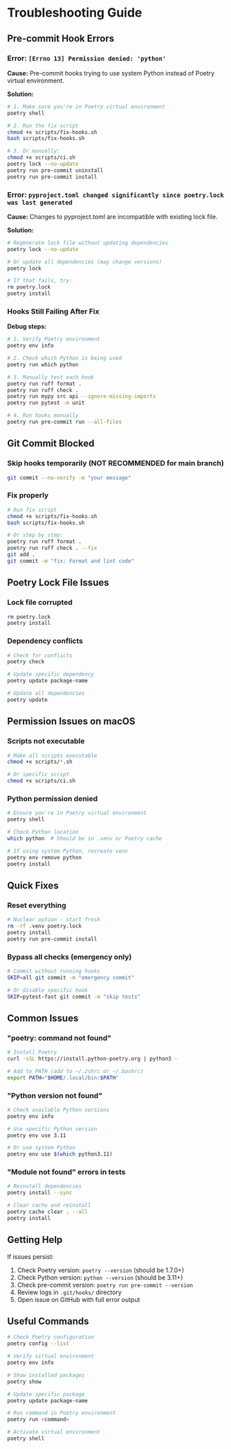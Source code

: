 # Troubleshooting Guide

## Pre-commit Hook Errors

### Error: `[Errno 13] Permission denied: 'python'`

**Cause:** Pre-commit hooks trying to use system Python instead of Poetry virtual environment.

**Solution:**
```bash
# 1. Make sure you're in Poetry virtual environment
poetry shell

# 2. Run the fix script
chmod +x scripts/fix-hooks.sh
bash scripts/fix-hooks.sh

# 3. Or manually:
chmod +x scripts/ci.sh
poetry lock --no-update
poetry run pre-commit uninstall
poetry run pre-commit install
```

### Error: `pyproject.toml changed significantly since poetry.lock was last generated`

**Cause:** Changes to pyproject.toml are incompatible with existing lock file.

**Solution:**
```bash
# Regenerate lock file without updating dependencies
poetry lock --no-update

# Or update all dependencies (may change versions)
poetry lock

# If that fails, try:
rm poetry.lock
poetry install
```

### Hooks Still Failing After Fix

**Debug steps:**
```bash
# 1. Verify Poetry environment
poetry env info

# 2. Check which Python is being used
poetry run which python

# 3. Manually test each hook
poetry run ruff format .
poetry run ruff check .
poetry run mypy src api --ignore-missing-imports
poetry run pytest -m unit

# 4. Run hooks manually
poetry run pre-commit run --all-files
```

## Git Commit Blocked

### Skip hooks temporarily (NOT RECOMMENDED for main branch)
```bash
git commit --no-verify -m "your message"
```

### Fix properly
```bash
# Run fix script
chmod +x scripts/fix-hooks.sh
bash scripts/fix-hooks.sh

# Or step by step:
poetry run ruff format .
poetry run ruff check . --fix
git add .
git commit -m "fix: Format and lint code"
```

## Poetry Lock File Issues

### Lock file corrupted
```bash
rm poetry.lock
poetry install
```

### Dependency conflicts
```bash
# Check for conflicts
poetry check

# Update specific dependency
poetry update package-name

# Update all dependencies
poetry update
```

## Permission Issues on macOS

### Scripts not executable
```bash
# Make all scripts executable
chmod +x scripts/*.sh

# Or specific script
chmod +x scripts/ci.sh
```

### Python permission denied
```bash
# Ensure you're in Poetry virtual environment
poetry shell

# Check Python location
which python  # Should be in .venv or Poetry cache

# If using system Python, recreate venv
poetry env remove python
poetry install
```

## Quick Fixes

### Reset everything
```bash
# Nuclear option - start fresh
rm -rf .venv poetry.lock
poetry install
poetry run pre-commit install
```

### Bypass all checks (emergency only)
```bash
# Commit without running hooks
SKIP=all git commit -m "emergency commit"

# Or disable specific hook
SKIP=pytest-fast git commit -m "skip tests"
```

## Common Issues

### "poetry: command not found"
```bash
# Install Poetry
curl -sSL https://install.python-poetry.org | python3 -

# Add to PATH (add to ~/.zshrc or ~/.bashrc)
export PATH="$HOME/.local/bin:$PATH"
```

### "Python version not found"
```bash
# Check available Python versions
poetry env info

# Use specific Python version
poetry env use 3.11

# Or use system Python
poetry env use $(which python3.11)
```

### "Module not found" errors in tests
```bash
# Reinstall dependencies
poetry install --sync

# Clear cache and reinstall
poetry cache clear . --all
poetry install
```

## Getting Help

If issues persist:
1. Check Poetry version: `poetry --version` (should be 1.7.0+)
2. Check Python version: `python --version` (should be 3.11+)
3. Check pre-commit version: `poetry run pre-commit --version`
4. Review logs in `.git/hooks/` directory
5. Open issue on GitHub with full error output

## Useful Commands

```bash
# Check Poetry configuration
poetry config --list

# Verify virtual environment
poetry env info

# Show installed packages
poetry show

# Update specific package
poetry update package-name

# Run command in Poetry environment
poetry run <command>

# Activate virtual environment
poetry shell
```
